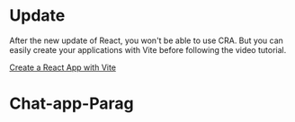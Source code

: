 # Update

After the new update of React, you won't be able to use CRA. But you can easily create your applications with Vite before following the video tutorial.

[Create a React App with Vite](https://github.com/safak/youtube23/tree/react-mini)
# Chat-app-Parag
